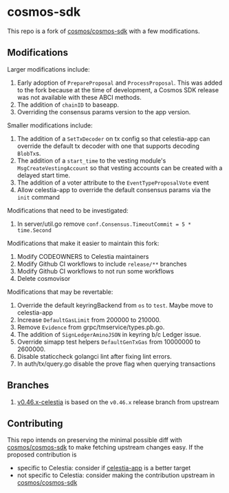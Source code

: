 # cosmos-sdk

This repo is a fork of [cosmos/cosmos-sdk](https://github.com/cosmos/cosmos-sdk) with a few modifications.

## Modifications

Larger modifications include:

1. Early adoption of `PrepareProposal` and `ProcessProposal`. This was added to the fork because at the time of development, a Cosmos SDK release was not available with these ABCI methods.
1. The addition of `chainID` to baseapp.
1. Overriding the consensus params version to the app version.

Smaller modifications include:

1. The addition of a `SetTxDecoder` on tx config so that celestia-app can override the default tx decoder with one that supports decoding `BlobTx`s.
1. The addition of a `start_time` to the vesting module's `MsgCreateVestingAccount` so that vesting accounts can be created with a delayed start time.
1. The addition of a voter attribute to the `EventTypeProposalVote` event
1. Allow celestia-app to override the default consensus params via the `init` command

Modifications that need to be investigated:

1. In server/util.go remove `conf.Consensus.TimeoutCommit = 5 * time.Second`

Modifications that make it easier to maintain this fork:

1. Modify CODEOWNERS to Celestia maintainers
1. Modify Github CI workflows to include `release/**` branches
1. Modify Github CI workflows to not run some workflows
1. Delete cosmovisor

Modifications that may be revertable:

1. Override the default keyringBackend from `os` to `test`. Maybe move to celestia-app
1. Increase `DefaultGasLimit` from 200000 to 210000.
1. Remove `Evidence` from grpc/tmservice/types.pb.go.
1. The addition of `SignLedgerAminoJSON` in keyring b/c Ledger issue.
1. Override simapp test helpers `DefaultGenTxGas` from 10000000 to 2600000.
1. Disable staticcheck golangci lint after fixing lint errors.
1. In auth/tx/query.go disable the prove flag when querying transactions

## Branches

1. [v0.46.x-celestia](https://github.com/celestiaorg/cosmos-sdk/tree/release/v0.46.x-celestia) is based on the `v0.46.x` release branch from upstream

## Contributing

This repo intends on preserving the minimal possible diff with [cosmos/cosmos-sdk](https://github.com/cosmos/cosmos-sdk) to make fetching upstream changes easy. If the proposed contribution is

* specific to Celestia: consider if [celestia-app](https://github.com/celestiaorg/celestia-app) is a better target
* not specific to Celestia: consider making the contribution upstream in [cosmos/cosmos-sdk](https://github.com/cosmos/cosmos-sdk)
